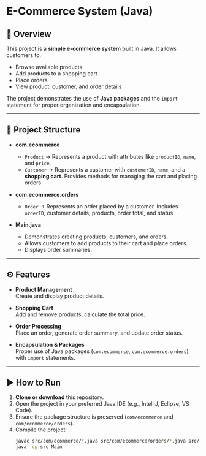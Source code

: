 # E-Commerce System (Java)

## 📌 Overview
This project is a **simple e-commerce system** built in Java. It allows customers to:
- Browse available products
- Add products to a shopping cart
- Place orders
- View product, customer, and order details

The project demonstrates the use of **Java packages** and the `import` statement for proper organization and encapsulation.

---
## 📂 Project Structure


- **com.ecommerce**
    - `Product` → Represents a product with attributes like `productID`, `name`, and `price`.
    - `Customer` → Represents a customer with `customerID`, `name`, and a **shopping cart**. Provides methods for managing the cart and placing orders.

- **com.ecommerce.orders**
    - `Order` → Represents an order placed by a customer. Includes `orderID`, customer details, products, order total, and status.

- **Main.java**
    - Demonstrates creating products, customers, and orders.
    - Allows customers to add products to their cart and place orders.
    - Displays order summaries.

---

## ⚙️ Features

- **Product Management**  
  Create and display product details.

- **Shopping Cart**  
  Add and remove products, calculate the total price.

- **Order Processing**  
  Place an order, generate order summary, and update order status.

- **Encapsulation & Packages**  
  Proper use of Java packages (`com.ecommerce`, `com.ecommerce.orders`) with `import` statements.

---

## ▶️ How to Run

1. **Clone or download** this repository.
2. Open the project in your preferred Java IDE (e.g., IntelliJ, Eclipse, VS Code).
3. Ensure the package structure is preserved (`com/ecommerce` and `com/ecommerce/orders`).
4. Compile the project:
   ```bash
   javac src/com/ecommerce/*.java src/com/ecommerce/orders/*.java src/Main.java
   java -cp src Main
   
   
